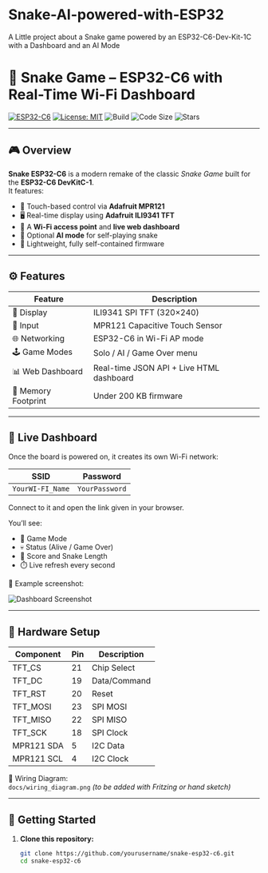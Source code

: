 # Snake-AI-powered-with-ESP32
A Little project about a Snake game powered by an ESP32-C6-Dev-Kit-1C with a Dashboard and an AI Mode

# 🐍 Snake Game – ESP32-C6 with Real-Time Wi-Fi Dashboard

[![ESP32-C6](https://img.shields.io/badge/ESP32-C6-blue.svg)](https://www.espressif.com/en/products/socs/esp32-c6)
[![License: MIT](https://img.shields.io/badge/License-MIT-yellow.svg)](LICENSE)
![Build](https://img.shields.io/badge/build-passing-brightgreen)
![Code Size](https://img.shields.io/github/languages/code-size/yourusername/snake-esp32-c6)
![Stars](https://img.shields.io/github/stars/yourusername/snake-esp32-c6?style=social)

---

## 🎮 Overview

**Snake ESP32-C6** is a modern remake of the classic *Snake Game* built for the **ESP32-C6 DevKitC-1**.  
It features:
- 🧠 Touch-based control via **Adafruit MPR121**
- 🖥️ Real-time display using **Adafruit ILI9341 TFT**
- 📶 A **Wi-Fi access point** and **live web dashboard**
- 🤖 Optional **AI mode** for self-playing snake
- 💾 Lightweight, fully self-contained firmware

---

## ⚙️ Features

| Feature | Description |
|----------|--------------|
| 🎨 Display | ILI9341 SPI TFT (320×240) |
| 🧭 Input | MPR121 Capacitive Touch Sensor |
| 🌐 Networking | ESP32-C6 in Wi-Fi AP mode |
| 🕹️ Game Modes | Solo / AI / Game Over menu |
| 📊 Web Dashboard | Real-time JSON API + Live HTML dashboard |
| 💾 Memory Footprint | Under 200 KB firmware |

---

## 📡 Live Dashboard

Once the board is powered on, it creates its own Wi-Fi network:

| SSID | Password |
|------|-----------|
| `YourWI-FI_Name` | `YourPassword` |

Connect to it and open the link given in your browser.

You’ll see:
- 🧩 Game Mode  
- 💀 Status (Alive / Game Over)  
- 🧮 Score and Snake Length  
- ⏱️ Live refresh every second  

📸 Example screenshot:

![Dashboard Screenshot](docs/dashboard_screenshot.png)

---

## 🧰 Hardware Setup

| Component | Pin | Description |
|------------|-----|-------------|
| TFT_CS | 21 | Chip Select |
| TFT_DC | 19 | Data/Command |
| TFT_RST | 20 | Reset |
| TFT_MOSI | 23 | SPI MOSI |
| TFT_MISO | 22 | SPI MISO |
| TFT_SCK | 18 | SPI Clock |
| MPR121 SDA | 5 | I2C Data |
| MPR121 SCL | 4 | I2C Clock |

📘 Wiring Diagram:  
`docs/wiring_diagram.png` *(to be added with Fritzing or hand sketch)*

---

## 🚀 Getting Started

1. **Clone this repository:**
   ```bash
   git clone https://github.com/yourusername/snake-esp32-c6.git
   cd snake-esp32-c6
